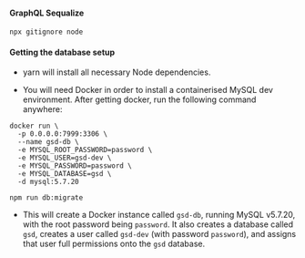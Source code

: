 #### GraphQL Sequalize

```
npx gitignore node
```

#### Getting the database setup
* yarn will install all necessary Node dependencies.

* You will need Docker in order to install a containerised MySQL dev environment. After getting docker, run the following command anywhere:

```
docker run \
  -p 0.0.0.0:7999:3306 \
  --name gsd-db \
  -e MYSQL_ROOT_PASSWORD=password \
  -e MYSQL_USER=gsd-dev \
  -e MYSQL_PASSWORD=password \
  -e MYSQL_DATABASE=gsd \
  -d mysql:5.7.20
```
```
npm run db:migrate
```

* This will create a Docker instance called `gsd-db`, running MySQL v5.7.20, with the root password being `password`. It also creates a database called `gsd`, creates a user called `gsd-dev` (with password `password`), and assigns that user full permissions onto the `gsd` database.

